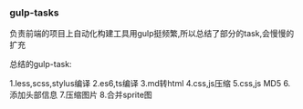 ### gulp-tasks

负责前端的项目上自动化构建工具用gulp挺频繁,所以总结了部分的task,会慢慢的扩充

总结的gulp-task:

1.less,scss,stylus编译
2.es6,ts编译
3.md转html
4.css,js压缩
5.css,js MD5
6.添加头部信息
7.压缩图片
8.合并sprite图
